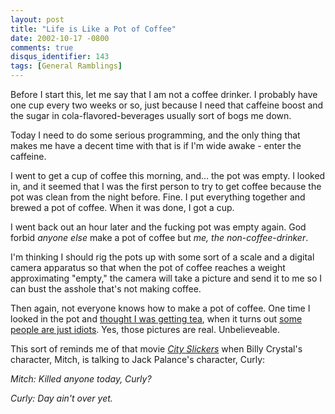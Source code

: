 ```yaml
---
layout: post
title: "Life is Like a Pot of Coffee"
date: 2002-10-17 -0800
comments: true
disqus_identifier: 143
tags: [General Ramblings]
---
```

Before I start this, let me say that I am not a coffee drinker. I
probably have one cup every two weeks or so, just because I need that
caffeine boost and the sugar in cola-flavored-beverages usually sort of
bogs me down.
 
 Today I need to do some serious programming, and the only thing that
makes me have a decent time with that is if I'm wide awake - enter the
caffeine.
 
 I went to get a cup of coffee this morning, and... the pot was empty. I
looked in, and it seemed that I was the first person to try to get
coffee because the pot was clean from the night before. Fine. I put
everything together and brewed a pot of coffee. When it was done, I got
a cup.
 
 I went back out an hour later and the fucking pot was empty again. God
forbid *anyone else* make a pot of coffee but *me, the
non-coffee-drinker*.
 
 I'm thinking I should rig the pots up with some sort of a scale and a
digital camera apparatus so that when the pot of coffee reaches a weight
approximating "empty," the camera will take a picture and send it to me
so I can bust the asshole that's not making coffee.
 
 Then again, not everyone knows how to make a pot of coffee. One time I
looked in the pot and [thought I was getting
tea](https://hyqi8g.blu.livefilestore.com/y2pXuAE_noUKeHMD_mdTd5erHsuyPAPUvoniPXPJEKVvsMWNTU3ANggCntZy5W5MKWhsic2G4pOHvXAtqi553XCMr78oF379l2qEew4WULomc4/20021017weakcoffeeyc7.jpg?psid=1),
when it turns out [some people are just
idiots](https://hyqi8g.blu.livefilestore.com/y2pSJRekSONVIcryLFvuq3sAkH3qTtcjNEc7A8sWLw_EPjp1Muuxs3GSdB-Y2c2z8ra3EvWYhTlunafq77nldZriFWJIdECI3MpXFRhwJr4_SY/20020418grindthebeanshl3.jpg?psid=1).
Yes, those pictures are real. Unbelieveable.
 
 This sort of reminds me of that movie [*City
Slickers*](http://www.amazon.com/exec/obidos/ASIN/B000059TFL/mhsvortex)
when Billy Crystal's character, Mitch, is talking to Jack Palance's
character, Curly:
 
 *Mitch: Killed anyone today, Curly?*
 
 *Curly: Day ain't over yet.*
